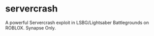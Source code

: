# servercrash
A powerful Servercrash exploit in LSBG/Lightsaber Battlegrounds on ROBLOX. Synapse Only.
